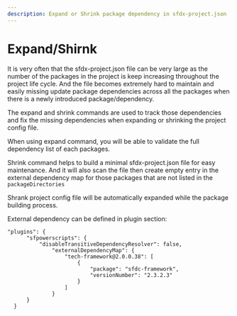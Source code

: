 ```yaml
---
description: Expand or Shrink package dependency in sfdx-project.json
---
```


# Expand/Shirnk

It is very often that the sfdx-project.json file can be very large as the number of the packages in the project is keep increasing throughout the project life cycle. And the file becomes extremely hard to maintain and easily missing update package dependencies across all the packages when there is a newly introduced package/dependency.

The expand and shrink commands are used to track those dependencies and fix the missing dependencies when expanding or shrinking the project config file.

When using expand command, you will be able to validate the full dependency list of each packages.&#x20;

Shrink command helps to build a minimal sfdx-project.json file for easy maintenance. And it will also scan the file then create empty entry in the external dependency map for those packages that are not listed in the `packageDirectories`

Shrank project config file will be automatically expanded while the package building process.

External dependency can be defined in plugin section:

```
"plugins": {
      "sfpowerscripts": {
          "disableTransitiveDependencyResolver": false,
              "externalDependencyMap": {
                  "tech-framework@2.0.0.38": [
                      {
                          "package": "sfdc-framework",
                          "versionNumber": "2.3.2.3" 
                      }
                  ]
              }
      }
  }
```



##
